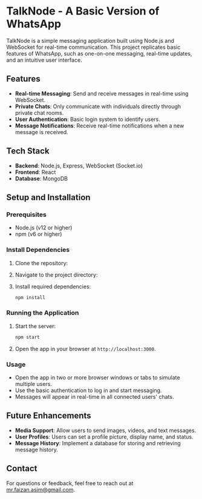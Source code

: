 # TalkNode - A Basic Version of WhatsApp

TalkNode is a simple messaging application built using Node.js and WebSocket for real-time communication. This project replicates basic features of WhatsApp, such as one-on-one messaging, real-time updates, and an intuitive user interface.

## Features

- **Real-time Messaging**: Send and receive messages in real-time using WebSocket.
- **Private Chats**: Only communicate with individuals directly through private chat rooms.
- **User Authentication**: Basic login system to identify users.
- **Message Notifications**: Receive real-time notifications when a new message is received.

## Tech Stack

- **Backend**: Node.js, Express, WebSocket (Socket.io)
- **Frontend**: React
- **Database**: MongoDB

## Setup and Installation

### Prerequisites

- Node.js (v12 or higher)
- npm (v6 or higher)

### Install Dependencies

1. Clone the repository:

2. Navigate to the project directory:

3. Install required dependencies:

    ```bash
    npm install
    ```

### Running the Application

1. Start the server:

    ```bash
    npm start
    ```

2. Open the app in your browser at `http://localhost:3000`.

### Usage

- Open the app in two or more browser windows or tabs to simulate multiple users.
- Use the basic authentication to log in and start messaging.
- Messages will appear in real-time in all connected users' chats.

## Future Enhancements

- **Media Support**: Allow users to send images, videos, and text messages.
- **User Profiles**: Users can set a profile picture, display name, and status.
- **Message History**: Implement a database for storing and retrieving message history.

## Contact

For questions or feedback, feel free to reach out at mr.faizan.asim@gmail.com.
